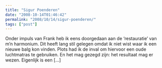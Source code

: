 ```yaml
---
title: "Sigur Poenderen"
date: "2008-10-14T01:46:42"
permalink: "2008/10/14/sigur-poenderen/"
tags: ["post"]
---
```

Onder impuls van Frank heb ik eens doorgedaan aan de ‘restauratie’ van m’n harmonium. Dit heeft lang stil gelegen omdat ik niet wist waar ik een nieuwe balg kon vinden. Plots had ik de inval om hiervoor een oude luchtmatras te gebruiken. En het mag gezegd zijn: het resultaat mag er wezen. Eigenlijk is een \[…\]
